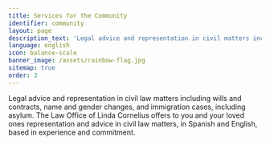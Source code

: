 ```yaml
---
title: Services for the Community
identifier: community
layout: page
description_text: 'Legal advice and representation in civil matters including wills and contracts, name and gender change cases,  and immigration cases, including asylum. The Law Office of Linda Cornelius is committed to serving the Spanish speaking LGBTQ community in Maryland.'
language: english
icon: balance-scale
banner_image: /assets/rainbow-flag.jpg
sitemap: true
order: 3
---
```



Legal advice and representation in civil law matters including wills and contracts, name and gender changes, and immigration cases, including asylum. The Law Office of Linda Cornelius offers to you and your loved ones representation and advice in civil law matters, in Spanish and English, based in experience and commitment.